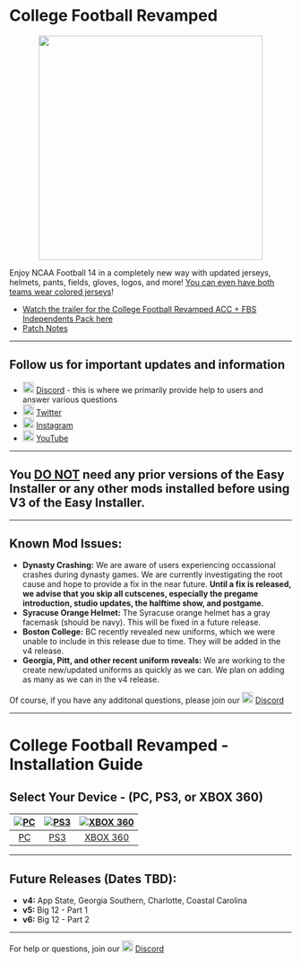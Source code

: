 # College Football Revamped

<p align="center">
  <img width="400" src="https://github.com/cfbrevamped/CFBR/blob/master/assets/images/CFBR.png">
</p>

Enjoy NCAA Football 14 in a completely new way with updated jerseys, helmets, pants, fields, gloves, logos, and more! [You can even have both teams wear colored jerseys](https://raw.githubusercontent.com/cfbrevamped/CFBR/master/assets/images/Clemson-UNC.png)!

- [Watch the trailer for the College Football Revamped ACC + FBS Independents Pack here](https://twitter.com/CFBRevamped/status/1307094068879597568)
- [Patch Notes](https://i.imgur.com/INAdo18.png)

---------
## Follow us for important updates and information
- <img width="20" src="https://logo-logos.com/wp-content/uploads/2018/03/Discord_icon.png"> [Discord](https://discord.com/invite/cfbr) - this is where we primarily provide help to users and answer various questions
- <img width="20" src="https://1000logos.net/wp-content/uploads/2017/06/Twitter-Logo.png"> [Twitter](https://twitter.com/CFBRevamped)
- <img width="20" src="https://icon-library.com/images/62-instagram-512.png"> [Instagram](https://www.instagram.com/cfbrevamped/)
- <img width="20" src="https://img.favpng.com/0/5/6/youtube-logo-png-favpng-9aSw7LevnfxZKMvi1vS7BATkQ.jpg"> [YouTube](https://www.youtube.com/channel/UCCY9bWCdGvitI2YyO5o4sQg?)
---------

## You <ins>DO NOT</ins> need any prior versions of the Easy Installer or any other mods installed before using V3 of the Easy Installer.

---------

## Known Mod Issues:
- **Dynasty Crashing:** We are aware of users experiencing occassional crashes during dynasty games. We are currently investigating the root cause and hope to provide a fix in the near future. **Until a fix is released, we advise that you skip all cutscenes, especially the pregame introduction, studio updates, the halftime show, and postgame.**
- **Syracuse Orange Helmet:** The Syracuse orange helmet has a gray facemask (should be navy). This will be fixed in a future release.
- **Boston College:** BC recently revealed new uniforms, which we were unable to include in this release due to time. They will be added in the v4 release.
- **Georgia, Pitt, and other recent uniform reveals:** We are working to the create new/updated uniforms as quickly as we can. We plan on adding as many as we can in the v4 release.

Of course, if you have any additonal questions, please join our <img width="20" src="https://logo-logos.com/wp-content/uploads/2018/03/Discord_icon.png"> [Discord](https://discord.com/invite/cfbr)

---------

# College Football Revamped - Installation Guide
## Select Your Device - (PC, PS3, or XBOX 360)
| [![PC](https://i.dlpng.com/static/png/6744788_preview.png)](https://github.com/cfbrevamped/CFBR/blob/master/PC/index.md)  | [![PS3](https://logonoid.com/images/playstation-3-logo.png)](https://github.com/cfbrevamped/CFBR/blob/master/PS3/index.md) | [![XBOX 360](https://i.pinimg.com/originals/79/48/90/794890a80e74dc1c0494d0cf2ecdc68b.png)](https://github.com/cfbrevamped/CFBR/blob/master/XBOX/index.md) |
|:---:|:---:|:---:|
| [PC](https://github.com/cfbrevamped/CFBR/blob/master/PC/index.md) | [PS3](https://github.com/cfbrevamped/CFBR/blob/master/PS3/index.md) | [XBOX 360](https://github.com/cfbrevamped/CFBR/blob/master/XBOX/index.md) |

---------
## Future Releases (Dates TBD):
- **v4:** App State, Georgia Southern, Charlotte, Coastal Carolina
- **v5:** Big 12 - Part 1
- **v6:** Big 12 - Part 2

---------
For help or questions, join our <img width="20" src="https://logo-logos.com/wp-content/uploads/2018/03/Discord_icon.png"> [Discord](https://discord.com/invite/cfbr)
